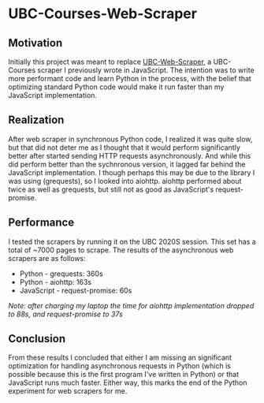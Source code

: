 # UBC-Courses-Web-Scraper
## Motivation
Initially this project was meant to replace [UBC-Web-Scraper](https://github.com/qstevens/UBC-Web-Scraper), a UBC-Courses scraper I previously wrote in JavaScript. The intention was to write more performant code and learn Python in the process, with the belief that optimizing standard Python code would make it run faster than my JavaScript implementation.

## Realization
After web scraper in synchronous Python code, I realized it was quite slow, but that did not deter me as I thought that it would perform significantly better after started sending HTTP requests asynchronously. And while this did perform better than the sychnronous version, it lagged far behind the JavaScript implementation. I though perhaps this may be due to the library I was using (grequests), so I looked into aiohttp. aiohttp performed about twice as well as grequests, but still not as good as JavaScript's request-promise.

## Performance
I tested the scrapers by running it on the UBC 2020S session. This set has a total of ~7000 pages to scrape. 
The results of the asynchronous web scrapers are as follows:
- Python - grequests: 360s
- Python - aiohttp: 163s
- JavaScript - request-promise: 60s

*Note: after charging my laptop the time for aiohttp implementation dropped to 88s, and request-promise to 37s*

## Conclusion
From these results I concluded that either I am missing an significant optimization for handling asynchronous requests in Python (which is possible because this is the first program I've written in Python) or that JavaScript runs much faster. Either way, this marks the end of the Python experiment for web scrapers for me.
